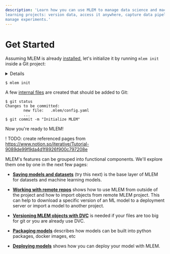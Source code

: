 ```yaml
---
description: 'Learn how you can use MLEM to manage data science and machine
learning projects: version data, access it anywhere, capture data pipelines, and
manage experiments.'
---
```


# Get Started

Assuming MLEM is already [installed](/doc/install), let's initialize it by
running `mlem init` inside a Git project:

<details>

### ⚙️ Expand to prepare the project.

In expandable sections that start with the ⚙️ emoji, we'll be providing more
information for those trying to run the commands. It's up to you to pick the
best way to read the material — read the text (skip sections like this, and it
should be enough to understand the idea of DVC), or try to run them and get the
first hand experience.

We'll be building an NLP project from scratch together. The end result is
published on [GitHub](https://github.com/iterative/example-mlem).

Let's start with `mlem init`:

```dvc
$ mkdir example-mlem
$ cd example-mlem
$ git init
```

</details>

```dvc
$ mlem init
```

A few [internal files](/doc/user-guide/project-structure) are
created that should be added to Git:

```dvc
$ git status
Changes to be committed:
        new file:   .mlem/config.yaml
        ...
$ git commit -m "Initialize MLEM"
```

Now you're ready to MLEM!

! TODO: create referenced pages from https://www.notion.so/iterative/Tutorial-9089de99f9da4d1f8926f900c797208e

MLEM's features can be grouped into functional components. We'll explore them one
by one in the next few pages:

- [**Saving models and datasets**](/doc/start/saving-loading) (try
    this next) is the base layer of MLEM for datasets and machine
    learning models.

- [**Working with remote repos**](/doc/start/remote-repos) shows how to use
    MLEM from outside of the project and how to import objects
    from remote MLEM project. This can help to download a specific version of an
    ML model to a deployment server or import a model to another project.

- [**Versioning MLEM objects with DVC**](/doc/start/working-with-dvc) is needed 
   if your files are too big for git or you are already use DVC.

- [**Packaging models**](/doc/start/packaging) describes how models can be built into python packages, docker images, etc

- [**Deploying models**](/doc/start/deployment) shows how you can deploy your model with MLEM.
